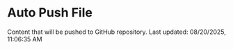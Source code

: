 # Auto Push File

Content that will be pushed to GitHub repository.
Last updated: 08/20/2025, 11:06:35 AM